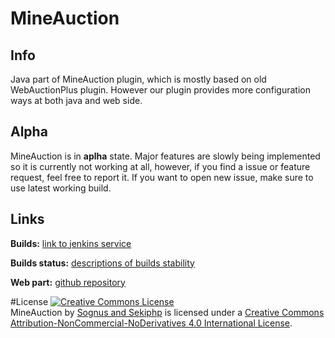 # MineAuction
## Info
Java part of MineAuction plugin, which is mostly based on old WebAuctionPlus plugin. However our plugin provides more configuration ways at both java and web side.

## Alpha
MineAuction is in **aplha** state. Major features are slowly being implemented so it is currently not working at all, however, if you find a issue or feature request, feel free to report it. If you want to open new issue, make sure to use latest working build.

## Links
**Builds:** [link to jenkins service](http://ci.technicraft.cz/job/MineAuction/)


**Builds status:** [descriptions of builds stability](http://grief.cz/mabuildstatus)


**Web part:** [github repository](https://github.com/Sekiphp/MineAuction)

#License
<a rel="license" href="http://creativecommons.org/licenses/by-nc-nd/4.0/"><img alt="Creative Commons License" style="border-width:0" src="https://i.creativecommons.org/l/by-nc-nd/4.0/88x31.png" /></a><br /><span xmlns:dct="http://purl.org/dc/terms/" property="dct:title">MineAuction</span> by <a xmlns:cc="http://creativecommons.org/ns#" href="http://github.com/Sognus" property="cc:attributionName" rel="cc:attributionURL">Sognus and Sekiphp</a> is licensed under a <a rel="license" href="http://creativecommons.org/licenses/by-nc-nd/4.0/">Creative Commons Attribution-NonCommercial-NoDerivatives 4.0 International License</a>.

